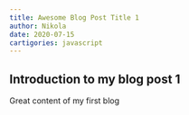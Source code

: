```yaml
---
title: Awesome Blog Post Title 1
author: Nikola
date: 2020-07-15
cartigories: javascript
---
```


## Introduction to my blog post 1

Great content of my first blog